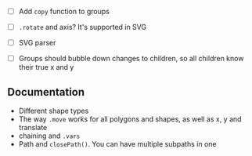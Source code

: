 - [ ] Add `copy` function to groups
- [ ] `.rotate` and axis? It's supported in SVG
- [ ] SVG parser
- [ ] Groups should bubble down changes to children, so all children know their true x and y


## Documentation

- Different shape types
- The way `.move` works for all polygons and shapes, as well as x, y and translate
- chaining and `.vars`
- Path and `closePath()`. You can have multiple subpaths in one
